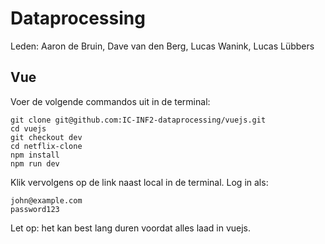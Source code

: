 # Dataprocessing
Leden: 
Aaron de Bruin, 
Dave van den Berg, 
Lucas Wanink, 
Lucas Lübbers

## Vue
Voer de volgende commandos uit in de terminal:
```
git clone git@github.com:IC-INF2-dataprocessing/vuejs.git
cd vuejs
git checkout dev
cd netflix-clone
npm install
npm run dev
```
Klik vervolgens op de link naast local in de terminal.
Log in als:
```
john@example.com
password123
```
Let op: het kan best lang duren voordat alles laad in vuejs.
